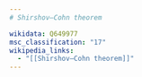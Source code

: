 ```yaml
---
# Shirshov–Cohn theorem

wikidata: Q649977
msc_classification: "17"
wikipedia_links:
  - "[[Shirshov–Cohn theorem]]"
---
```

